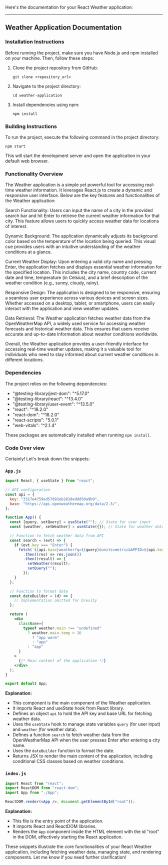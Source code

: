 Here's the documentation for your React Weather application:

---

## Weather Application Documentation

### Installation Instructions

Before running the project, make sure you have Node.js and npm installed on your machine. Then, follow these steps:

1. Clone the project repository from GitHub:

   ```
   git clone <repository_url>
   ```

2. Navigate to the project directory:

   ```
   cd weather-application
   ```

3. Install dependencies using npm:

   ```
   npm install
   ```

### Building Instructions

To run the project, execute the following command in the project directory:

```
npm start
```

This will start the development server and open the application in your default web browser.

### Functionality Overview

The Weather application is a simple yet powerful tool for accessing real-time weather information. It leverages React.js to create a dynamic and responsive user interface. Below are the key features and functionalities of the Weather application:

Search Functionality: Users can input the name of a city in the provided search bar and hit Enter to retrieve the current weather information for that city. This feature allows users to quickly access weather data for locations of interest.

Dynamic Background: The application dynamically adjusts its background color based on the temperature of the location being queried. This visual cue provides users with an intuitive understanding of the weather conditions at a glance.

Current Weather Display: Upon entering a valid city name and pressing Enter, the application fetches and displays essential weather information for the specified location. This includes the city name, country code, current date and time, temperature (in Celsius), and a brief description of the weather condition (e.g., sunny, cloudy, rainy).

Responsive Design: The application is designed to be responsive, ensuring a seamless user experience across various devices and screen sizes. Whether accessed on a desktop, tablet, or smartphone, users can easily interact with the application and view weather updates.

Data Retrieval: The Weather application fetches weather data from the OpenWeatherMap API, a widely used service for accessing weather forecasts and historical weather data. This ensures that users receive accurate and up-to-date information about weather conditions worldwide.

Overall, the Weather application provides a user-friendly interface for accessing real-time weather updates, making it a valuable tool for individuals who need to stay informed about current weather conditions in different locations.

### Dependencies

The project relies on the following dependencies:

- "@testing-library/jest-dom": "^5.17.0"
- "@testing-library/react": "^13.4.0"
- "@testing-library/user-event": "^13.5.0"
- "react": "^18.2.0"
- "react-dom": "^18.2.0"
- "react-scripts": "5.0.1"
- "web-vitals": "^2.1.4"

These packages are automatically installed when running `npm install`.

### Code Over view

Certainly! Let's break down the snippets:

### `App.js`

```jsx
import React, { useState } from "react";

// API configuration
const api = {
  key: "3317e4759ed57092eb2818eddd50a9b9",
  base: "https://api.openweathermap.org/data/2.5/",
};

function App() {
  const [query, setQuery] = useState(""); // State for user input
  const [weather, setWeather] = useState({}); // State for weather data

  // Function to fetch weather data from API
  const search = (evt) => {
    if (evt.key === "Enter") {
      fetch(`${api.base}weather?q=${query}&units=metric&APPID=${api.key}`)
        .then((res) => res.json())
        .then((result) => {
          setWeather(result);
          setQuery("");
        });
    }
  };

  // Function to format date
  const dateBuilder = (d) => {
    // Implementation omitted for brevity
  };

  return (
    <div
      className={
        typeof weather.main !== "undefined"
          ? weather.main.temp > 16
            ? "app warm"
            : "app"
          : "app"
      }
    >
      {/* Main content of the application */}
    </div>
  );
}

export default App;
```

**Explanation:**

- This component is the main component of the Weather application.
- It imports React and useState hook from React library.
- Defines an object `api` to hold the API key and base URL for fetching weather data.
- Uses the `useState` hook to manage state variables `query` (for user input) and `weather` (for weather data).
- Defines a function `search` to fetch weather data from the OpenWeatherMap API when the user presses Enter after entering a city name.
- Uses the `dateBuilder` function to format the date.
- Returns JSX to render the main content of the application, including conditional CSS classes based on weather conditions.

### `index.js`

```jsx
import React from "react";
import ReactDOM from "react-dom";
import App from "./App";

ReactDOM.render(<App />, document.getElementById("root"));
```

**Explanation:**

- This file is the entry point of the application.
- It imports React and ReactDOM libraries.
- Renders the `App` component inside the HTML element with the id "root" in the DOM, effectively starting the React application.

These snippets illustrate the core functionalities of your React Weather application, including fetching weather data, managing state, and rendering components. Let me know if you need further clarification!

